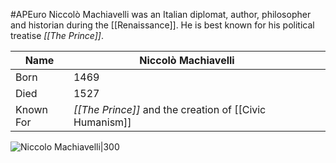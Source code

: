 #APEuro 
Niccolò Machiavelli was an Italian diplomat, author, philosopher and historian during the [[Renaissance]]. He is best known for his political treatise *[[The Prince]]*.

| Name      | Niccolò Machiavelli                                     |     |     |
| --------- | ------------------------------------------------------- | --- | --- |
| Born      | 1469                                                    |     |     |
| Died      | 1527                                                    |     |     |
| Known For | *[[The Prince]]* and the creation of [[Civic Humanism]] |     |     |

![Niccolo Machiavelli|300](https://upload.wikimedia.org/wikipedia/commons/thumb/a/aa/Portrait_of_Niccol%C3%B2_Machiavelli.jpg/220px-Portrait_of_Niccol%C3%B2_Machiavelli.jpg)